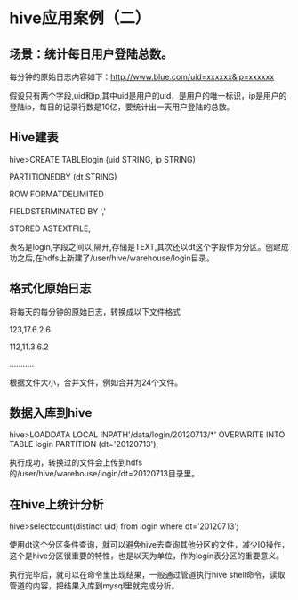 # hive应用案例（二）

## 场景：统计每日用户登陆总数。

每分钟的原始日志内容如下：<http://www.blue.com/uid=xxxxxx&ip=xxxxxx>

假设只有两个字段,uid和ip,其中uid是用户的uid，是用户的唯一标识，ip是用户的登陆ip，每日的记录行数是10亿，要统计出一天用户登陆的总数。

##   Hive建表

hive>CREATE TABLElogin (uid  STRING, ip  STRING) 

PARTITIONEDBY (dt STRING)

ROW FORMATDELIMITED

FIELDSTERMINATED BY ','

STORED ASTEXTFILE;

表名是login,字段之间以,隔开,存储是TEXT,其次还以dt这个字段作为分区。创建成功之后,在hdfs上新建了/user/hive/warehouse/login目录。

##   格式化原始日志

将每天的每分钟的原始日志，转换成以下文件格式

123,17.6.2.6

112,11.3.6.2

………..

 根据文件大小，合并文件，例如合并为24个文件。

##   数据入库到hive

hive>LOADDATA LOCAL  INPATH'/data/login/20120713/*' OVERWRITE INTO TABLE login PARTITION (dt='20120713');

执行成功，转换过的文件会上传到hdfs的/user/hive/warehouse/login/dt=20120713目录里。

##   在hive上统计分析

hive>selectcount(distinct uid) from login where dt=’20120713’;

使用dt这个分区条件查询，就可以避免hive去查询其他分区的文件，减少IO操作，这个是hive分区很重要的特性，也是以天为单位，作为login表分区的重要意义。

执行完毕后，就可以在命令里出现结果，一般通过管道执行hive shell命令，读取管道的内容，把结果入库到mysql里就完成分析。